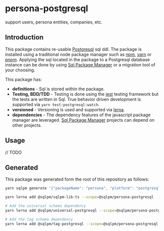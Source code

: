 # **persona-postgresql**

support users, persona entities, companies, etc.

## Introduction

This package contains re-usable [Postgresql](https://www.postgresql.org/) sql ddl. The package is installed using a traditional node package manager such as [npm](https://www.npmjs.com/), [yarn](https://yarnpkg.com/) or [pnpm](https://pnpm.io/). Applying the sql located in the package to a Postgresql database instance can be done by using [Sql Package Manager](https://github.com/erichosick/sqlpm) or a migration tool of your choosing.

This package has:

* **definitions** - Sql is stored within the package.
* **Testing, BDD/TDD** - Testing is done using the [jest](https://jestjs.io/) testing framework but the tests are written in Sql. True behavior driven development is supported via `yarn test:postgresql:watch`.
* **versioned** - Versioning is used and supported via [lerna](https://lerna.js.org/).
* **dependencies** - The dependency features of the javascript package manager are leveraged. [Sql Package Manager](https://github.com/erichosick/sqlpm) projects can depend on other projects.

## Usage

// TODO

## Generated

This package was generated form the root of this repository as follows:

```bash
yarn sqlpm generate '{"packageName": "persona", "platform": "postgresql", "description": "support users, persona entities, companies, etc.", "author": "Eric Hosick", "email": "erichosick@gmail.com", "purposes": ["readwrite"], "actions": ["run", "test", "reset"]}'

yarn lerna add @sqlpm/sqlpm-lib-ts --scope=@sqlpm/persona-postgresql

# Add the universal schema dependency
yarn lerna add @sqlpm/universal-postgresql --scope=@sqlpm/persona-postgresql

# Add the tag schema dependency
yarn lerna add @sqlpm/tag-postgresql --scope=@sqlpm/persona-postgresql
```
